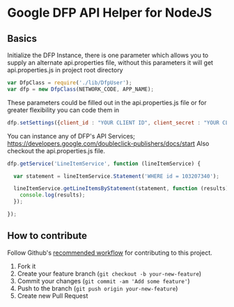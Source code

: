 # Google DFP API Helper for NodeJS

## Basics

Initialize the DFP Instance, there is one parameter which allows you to supply an alternate api.properties file, without this parameters it will get api.properties.js in project root directory

```JavaScript
var DfpClass = require('./lib/DfpUser');
var dfp = new DfpClass(NETWORK_CODE, APP_NAME);
```

These parameters could be filled out in the api.properties.js file or for greater flexibility you can code them in

```JavaScript
dfp.setSettings({client_id : "YOUR CLIENT ID", client_secret : "YOUR CLIENT SECRET", refresh_token : "A REFRESH TOKEN", redirect_url : "YOUR OAUTH REDIRECT URL"});
```

You can instance any of DFP's API Services; https://developers.google.com/doubleclick-publishers/docs/start
Also checkout the api.properties.js file.

```JavaScript
dfp.getService('LineItemService', function (lineItemService) {

  var statement = lineItemService.Statement('WHERE id = 103207340');

  lineItemService.getLineItemsByStatement(statement, function (results) {
    console.log(results);
  });

});
```

How to contribute
-----------

Follow Github's [recommended workflow](https://help.github.com/articles/fork-a-repo) for contributing to this project.

1. Fork it
2. Create your feature branch (`git checkout -b your-new-feature`)
3. Commit your changes (`git commit -am 'Add some feature'`)
4. Push to the branch (`git push origin your-new-feature`)
5. Create new Pull Request
